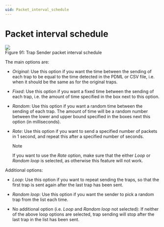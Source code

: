 ```yaml
---
uid: Packet_interval_schedule
---
```


# Packet interval schedule

![](~/develop/images/QADS_TrapSenderIntervalSchedule.png)
<br>Figure 91: Trap Sender packet interval schedule

The main options are:

- *Original*: Use this option if you want the time between the sending of each trap to be equal to the time detected in the PDML or CSV file, i.e. when it should be the same as for the original traps.

- *Fixed*: Use this option if you want a fixed time between the sending of each trap, i.e. the amount of time specified in the box next to this option.

- *Random*: Use this option if you want a random time between the sending of each trap. The amount of time will be a random number between the lower and upper bound specified in the boxes next this option (in milliseconds).

- *Rate*: Use this option if you want to send a specified number of packets in 1 second, and repeat this after a specified number of seconds.

    > [!NOTE]
    > If you want to use the *Rate* option, make sure that the either *Loop* or *Random loop* is selected, as otherwise this feature will not work.

Additional options:

- *Loop*: Use this option if you want to repeat sending the traps, so that the first trap is sent again after the last trap has been sent.

- *Random loop*: Use this option if you want the sender to pick a random trap from the list each time.

- No additional option (i.e. *Loop* and *Random loop* not selected): If neither of the above loop options are selected, trap sending will stop after the last trap in the list has been sent.
